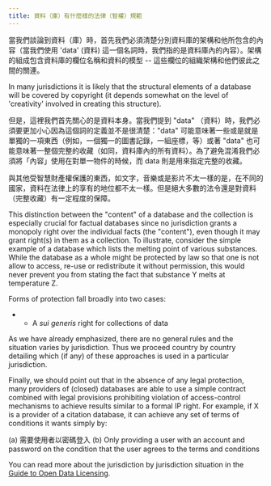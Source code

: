 ```yaml
---
title: 資料（庫）有什麼樣的法律（智權）規範
---
```


當我們談論到資料（庫）時，首先我們必須清楚分別資料庫的架構和他所包含的內容（當我們使用 'data' (資料) 這一個名詞時，我們指的是資料庫內的內容）。架構的組成包含資料庫的欄位名稱和資料的模型 -- 這些欄位的組織架構和他們彼此之間的關連。

In many jurisdictions it is likely that the structural elements of a database will be covered by copyright (it depends somewhat on the level of 'creativity' involved in creating this structure).

但是，這裡我們首先關心的是資料本身。當我們提到 "data" （資料）時，我們必須要更加小心因為這個詞的定義並不是很清楚："data" 可能意味著一些或是就是單獨的一項東西（例如，一個獨一的圖書記錄，一組座標，等）或著 "data" 也可能意味著一整個完整的收藏（如同，資料庫內的所有資料）。為了避免混淆我們必須將「內容」使用在對單一物件的時候，而 data 則是用來指定完整的收藏。

與其他受智慧財產權保護的東西，如文字，音樂或是影片不太一樣的是，在不同的國家，資料在法律上的享有的地位都不太一樣。但是絕大多數的法令還是對資料（完整收藏）有一定程度的保障。

This distinction between the "content" of a database and the collection is especially crucial for factual databases since no jurisdiction grants a monopoly right over the individual facts (the "content"), even though it may grant right(s) in them as a collection. To illustrate, consider the simple example of a database which lists the melting point of various substances. While the database as a whole might be protected by law so that one is not allow to access, re-use or redistribute it without permission, this would never prevent you from stating the fact that substance Y melts at temperature Z.

Forms of protection fall broadly into two cases:

-   -   A *sui generis* right for collections of data

As we have already emphasized, there are no general rules and the situation varies by jurisdiction. Thus we proceed country by country detailing which (if any) of these approaches is used in a particular jurisdiction.

Finally, we should point out that in the absence of any legal protection, many providers of (closed) databases are able to use a simple contract combined with legal provisions prohibiting violation of access-control mechanisms to achieve results similar to a formal IP right. For example, if X is a provider of a citation database, it can achieve any set of terms of conditions it wants simply by:

(a) 需要使用者以密碼登入
(b) Only providing a user with an account and password on the condition that the user agrees to the terms and conditions

You can read more about the jurisdiction by jurisdiction situation in the [Guide to Open Data Licensing](http://opendefinition.org/guide/data/).